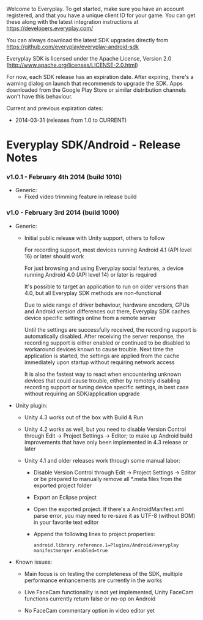 Welcome to Everyplay. To get started, make sure you have an account registered, and that you have a unique client ID
for your game. You can get these along with the latest integration instructions at https://developers.everyplay.com/

You can always download the latest SDK upgrades directly from https://github.com/everyplay/everyplay-android-sdk

Everyplay SDK is licensed under the Apache License, Version 2.0 (http://www.apache.org/licenses/LICENSE-2.0.html)

For now, each SDK release has an expiration date. After expiring, there's a warning dialog on launch
that recommends to upgrade the SDK. Apps downloaded from the Google Play Store or similar distribution
channels won't have this behaviour.

Current and previous expiration dates:

- 2014-03-31 (releases from 1.0 to CURRENT)

Everyplay SDK/Android - Release Notes
=====================================

### v1.0.1 - February 4th 2014 (build 1010)

- Generic:
    - Fixed video trimming feature in release build

### v1.0 - February 3rd 2014 (build 1000)

- Generic:
    - Initial public release with Unity support, others to follow

      For recording support, most devices running Android 4.1 (API level 16)
      or later should work

      For just browsing and using Everyplay social features, a device running
      Android 4.0 (API level 14) or later is required

      It's possible to target an application to run on older versions than 4.0,
      but all Everyplay SDK methods are non-functional

      Due to wide range of driver behaviour, hardware encoders, GPUs and
      Android version differences out there, Everyplay SDK caches device specific
      settings online from a remote server

      Until the settings are successfully received, the recording support is
      automatically disabled. After receiving the server response, the recording
      support is either enabled or continued to be disabled to workaround devices
      known to cause trouble. Next time the application is started, the settings
      are applied from the cache immediately upon startup without requiring network
      access

      It is also the fastest way to react when encountering unknown devices that
      could cause trouble, either by remotely disabling recording support or tuning
      device specific settings, in best case without requiring an SDK/application
      upgrade

- Unity plugin:
    - Unity 4.3 works out of the box with Build & Run

    - Unity 4.2 works as well, but you need to disable Version Control through
      Edit -> Project Settings -> Editor; to make up Android build improvements
      that have only been implemented in 4.3 release or later

    - Unity 4.1 and older releases work through some manual labor:

        - Disable Version Control through Edit -> Project Settings -> Editor or
          be prepared to manually remove all *.meta files from the exported project
          folder

        - Export an Eclipse project

        - Open the exported project. If there's a AndroidManifest.xml parse error,
          you may need to re-save it as UTF-8 (without BOM) in your favorite text
          editor

        - Append the following lines to project.properties:
```
          android.library.reference.1=Plugins/Android/everyplay
          manifestmerger.enabled=true
```

- Known issues:
    - Main focus is on testing the completeness of the SDK, multiple
      performance enhancements are currently in the works

    - Live FaceCam functionality is not yet implemented, Unity FaceCam
      functions currently return false or no-op on Android

    - No FaceCam commentary option in video editor yet
